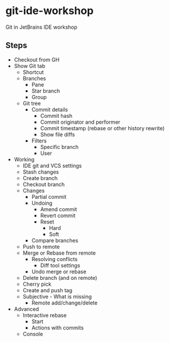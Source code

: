 # git-ide-workshop

Git in JetBrains IDE workshop

## Steps
* Checkout from GH
* Show Git tab
  * Shortcut
  * Branches
    * Pane
    * Star branch
    * Group
  * Git tree
    * Commit details
      * Commit hash 
      * Commit originator and performer
      * Commit timestamp (rebase or other history rewrite) 
      * Show file diffs
    * Filters
      * Specific branch
      * User
* Working
    * IDE git and VCS settings
    * Stash changes
    * Create branch
    * Checkout branch
    * Changes
        * Partial commit
        * Undoing
            * Amend commit
            * Revert commit
            * Reset
                * Hard
                * Soft
        * Compare branches
    * Push to remote
    * Merge or Rebase from remote
        * Resolving conflicts
            * Diff tool settings
        * Undo merge or rebase
    * Delete branch (and on remote)
    * Cherry pick
    * Create and push tag
    * Subjective - What is missing
        * Remote add/change/delete
* Advanced
  * Interactive rebase
    * Start
    * Actions with commits
  * Console
